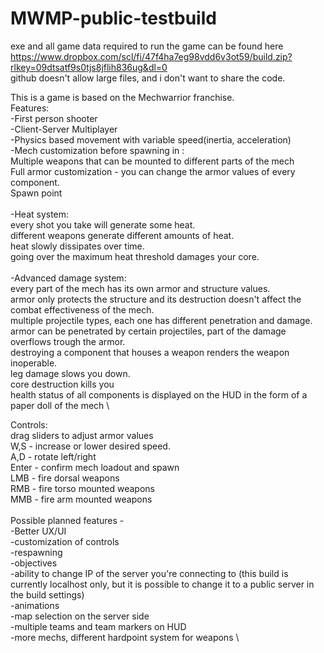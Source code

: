# MWMP-public-testbuild
exe and all game data required to run the game can be found here \
https://www.dropbox.com/scl/fi/47f4ha7eg98vdd6v3ot59/build.zip?rlkey=09dtsatf9s0tjs8jflih836ug&dl=0 \
github doesn't allow large files, and i don't want to share the code.

This is a game is based on the Mechwarrior franchise. \
Features: \
-First person shooter \
-Client-Server Multiplayer \
-Physics based movement with variable speed(inertia, acceleration) \
-Mech customization before spawning in : \
Multiple weapons that can be mounted to different parts of the mech \
Full armor customization - you can change the armor values of every component. \
Spawn point \
\
-Heat system: \
every shot you take will generate some heat. \
different weapons generate different amounts of heat. \
heat slowly dissipates over time. \
going over the maximum heat threshold damages your core. \
\
-Advanced damage system:  \
every part of the mech has its own armor and structure values. \
armor only protects the structure and its destruction doesn't affect the combat effectiveness of the mech. \
multiple projectile types, each one has different penetration and damage. \
armor can be penetrated by certain projectiles, part of the damage overflows trough the armor. \
destroying a component that houses a weapon renders the weapon inoperable. \
leg damage slows you down. \
core destruction kills you \
health status of all components is displayed on the HUD in the form of a paper doll of the mech \

Controls: \
drag sliders to adjust armor values \
W,S - increase or lower desired speed. \
A,D - rotate left/right \
Enter - confirm mech loadout and spawn \
LMB - fire dorsal weapons \
RMB - fire torso mounted weapons \
MMB - fire arm mounted weapons \
 \
Possible planned features -  \
-Better UX/UI \
-customization of controls \
-respawning \
-objectives \
-ability to change IP of the server you're connecting to (this build is currently localhost only, but it is possible to change it to a public server in the build settings) \
-animations \
-map selection on the server side \
-multiple teams and team markers on HUD \
-more mechs, different hardpoint system for weapons \



